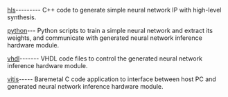 [hls](/src/hls/)--------- C++ code to generate simple neural network IP with high-level synthesis.

[python](/src/python/)--- Python scripts to train a simple neural network and extract its weights, and communicate with generated neural network inference hardware module.

[vhdl](/src/vhdl/)------- VHDL code files to control the generated neural network inference hardware module.

[vitis](/src/vitis/)----- Baremetal C code application to interface between host PC and generated neural network inference hardware module.
